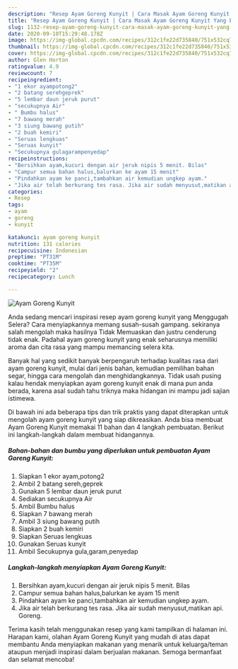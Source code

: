 ```yaml
---
description: "Resep Ayam Goreng Kunyit | Cara Masak Ayam Goreng Kunyit Yang Enak Dan Mudah"
title: "Resep Ayam Goreng Kunyit | Cara Masak Ayam Goreng Kunyit Yang Enak Dan Mudah"
slug: 1132-resep-ayam-goreng-kunyit-cara-masak-ayam-goreng-kunyit-yang-enak-dan-mudah
date: 2020-09-10T15:29:48.178Z
image: https://img-global.cpcdn.com/recipes/312c1fe22d735840/751x532cq70/ayam-goreng-kunyit-foto-resep-utama.jpg
thumbnail: https://img-global.cpcdn.com/recipes/312c1fe22d735840/751x532cq70/ayam-goreng-kunyit-foto-resep-utama.jpg
cover: https://img-global.cpcdn.com/recipes/312c1fe22d735840/751x532cq70/ayam-goreng-kunyit-foto-resep-utama.jpg
author: Glen Horton
ratingvalue: 4.9
reviewcount: 7
recipeingredient:
- "1 ekor ayampotong2"
- "2 batang serehgeprek"
- "5 lembar daun jeruk purut"
- "secukupnya Air"
- " Bumbu halus"
- "7 bawang merah"
- "3 siung bawang putih"
- "2 buah kemiri"
- "Seruas lengkuas"
- "Seruas kunyit"
- "Secukupnya gulagarampenyedap"
recipeinstructions:
- "Bersihkan ayam,kucuri dengan air jeruk nipis 5 menit. Bilas"
- "Campur semua bahan halus,balurkan ke ayam 15 menit"
- "Pindahkan ayam ke panci,tambahkan air kemudian ungkep ayam."
- "Jika air telah berkurang tes rasa. Jika air sudah menyusut,matikan api. Goreng."
categories:
- Resep
tags:
- ayam
- goreng
- kunyit

katakunci: ayam goreng kunyit 
nutrition: 131 calories
recipecuisine: Indonesian
preptime: "PT31M"
cooktime: "PT35M"
recipeyield: "2"
recipecategory: Lunch

---
```



![Ayam Goreng Kunyit](https://img-global.cpcdn.com/recipes/312c1fe22d735840/751x532cq70/ayam-goreng-kunyit-foto-resep-utama.jpg)

Anda sedang mencari inspirasi resep ayam goreng kunyit yang Menggugah Selera? Cara menyiapkannya memang susah-susah gampang. sekiranya salah mengolah maka hasilnya Tidak Memuaskan dan justru cenderung tidak enak. Padahal ayam goreng kunyit yang enak seharusnya memiliki aroma dan cita rasa yang mampu memancing selera kita.

Banyak hal yang sedikit banyak berpengaruh terhadap kualitas rasa dari ayam goreng kunyit, mulai dari jenis bahan, kemudian pemilihan bahan segar, hingga cara mengolah dan menghidangkannya. Tidak usah pusing kalau hendak menyiapkan ayam goreng kunyit enak di mana pun anda berada, karena asal sudah tahu triknya maka hidangan ini mampu jadi sajian istimewa.




Di bawah ini ada beberapa tips dan trik praktis yang dapat diterapkan untuk mengolah ayam goreng kunyit yang siap dikreasikan. Anda bisa membuat Ayam Goreng Kunyit memakai 11 bahan dan 4 langkah pembuatan. Berikut ini langkah-langkah dalam membuat hidangannya.

<!--inarticleads1-->

##### Bahan-bahan dan bumbu yang diperlukan untuk pembuatan Ayam Goreng Kunyit:

1. Siapkan 1 ekor ayam,potong2
1. Ambil 2 batang sereh,geprek
1. Gunakan 5 lembar daun jeruk purut
1. Sediakan secukupnya Air
1. Ambil  Bumbu halus
1. Siapkan 7 bawang merah
1. Ambil 3 siung bawang putih
1. Siapkan 2 buah kemiri
1. Siapkan Seruas lengkuas
1. Gunakan Seruas kunyit
1. Ambil Secukupnya gula,garam,penyedap




<!--inarticleads2-->

##### Langkah-langkah menyiapkan Ayam Goreng Kunyit:

1. Bersihkan ayam,kucuri dengan air jeruk nipis 5 menit. Bilas
1. Campur semua bahan halus,balurkan ke ayam 15 menit
1. Pindahkan ayam ke panci,tambahkan air kemudian ungkep ayam.
1. Jika air telah berkurang tes rasa. Jika air sudah menyusut,matikan api. Goreng.




Terima kasih telah menggunakan resep yang kami tampilkan di halaman ini. Harapan kami, olahan Ayam Goreng Kunyit yang mudah di atas dapat membantu Anda menyiapkan makanan yang menarik untuk keluarga/teman ataupun menjadi inspirasi dalam berjualan makanan. Semoga bermanfaat dan selamat mencoba!
